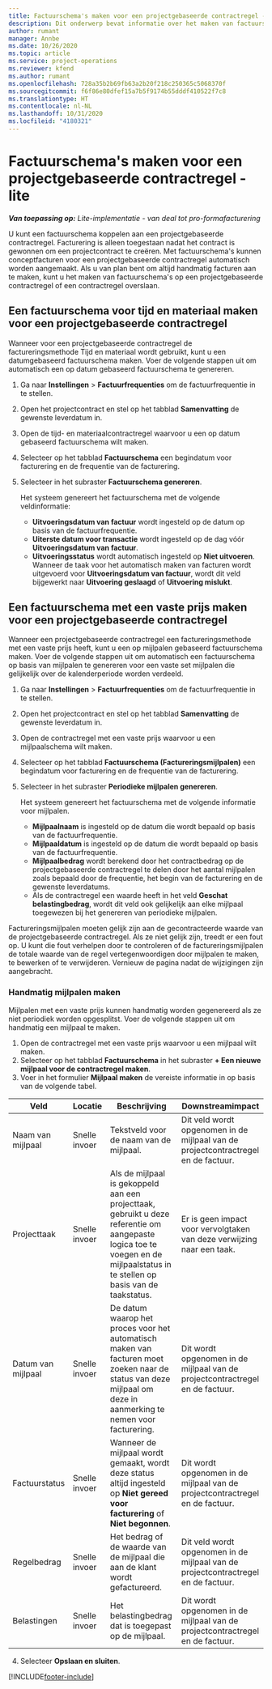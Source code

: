 ```yaml
---
title: Factuurschema's maken voor een projectgebaseerde contractregel - lite
description: Dit onderwerp bevat informatie over het maken van factuurschema's en mijlpalen.
author: rumant
manager: Annbe
ms.date: 10/26/2020
ms.topic: article
ms.service: project-operations
ms.reviewer: kfend
ms.author: rumant
ms.openlocfilehash: 728a35b2b69fb63a2b20f218c250365c5068370f
ms.sourcegitcommit: f6f86e80dfef15a7b5f9174b55dddf410522f7c8
ms.translationtype: HT
ms.contentlocale: nl-NL
ms.lasthandoff: 10/31/2020
ms.locfileid: "4180321"
---
```

# <a name="create-invoice-schedules-on-a-project-based-contract-line---lite"></a>Factuurschema's maken voor een projectgebaseerde contractregel - lite

_**Van toepassing op:** Lite-implementatie - van deal tot pro-formafacturering_

U kunt een factuurschema koppelen aan een projectgebaseerde contractregel. Facturering is alleen toegestaan nadat het contract is gewonnen om een projectcontract te creëren. Met factuurschema's kunnen conceptfacturen voor een projectgebaseerde contractregel automatisch worden aangemaakt. Als u van plan bent om altijd handmatig facturen aan te maken, kunt u het maken van factuurschema's op een projectgebaseerde contractregel of een contractregel overslaan.

## <a name="create-a-time-and-material-invoice-schedule-for-a-project-based-contract-line"></a>Een factuurschema voor tijd en materiaal maken voor een projectgebaseerde contractregel

Wanneer voor een projectgebaseerde contractregel de factureringsmethode Tijd en materiaal wordt gebruikt, kunt u een datumgebaseerd factuurschema maken. Voer de volgende stappen uit om automatisch een op datum gebaseerd factuurschema te genereren.

1. Ga naar **Instellingen** > **Factuurfrequenties** om de factuurfrequentie in te stellen.
2. Open het projectcontract en stel op het tabblad **Samenvatting** de gewenste leverdatum in.
3. Open de tijd- en materiaalcontractregel waarvoor u een op datum gebaseerd factuurschema wilt maken. 
4. Selecteer op het tabblad **Factuurschema** een begindatum voor facturering en de frequentie van de facturering. 
5. Selecteer in het subraster **Factuurschema genereren**.

    Het systeem genereert het factuurschema met de volgende veldinformatie:

    - **Uitvoeringsdatum van factuur** wordt ingesteld op de datum op basis van de factuurfrequentie.
    - **Uiterste datum voor transactie** wordt ingesteld op de dag vóór **Uitvoeringsdatum van factuur**.
    - **Uitvoeringsstatus** wordt automatisch ingesteld op **Niet uitvoeren**. Wanneer de taak voor het automatisch maken van facturen wordt uitgevoerd voor **Uitvoeringsdatum van factuur**, wordt dit veld bijgewerkt naar **Uitvoering geslaagd** of **Uitvoering mislukt**.

## <a name="create-a-fixed-price-invoice-schedule-for-a-project-based-contract-line"></a>Een factuurschema met een vaste prijs maken voor een projectgebaseerde contractregel

Wanneer een projectgebaseerde contractregel een factureringsmethode met een vaste prijs heeft, kunt u een op mijlpalen gebaseerd factuurschema maken. Voer de volgende stappen uit om automatisch een factuurschema op basis van mijlpalen te genereren voor een vaste set mijlpalen die gelijkelijk over de kalenderperiode worden verdeeld.

1. Ga naar **Instellingen** > **Factuurfrequenties** om de factuurfrequentie in te stellen.
2. Open het projectcontract en stel op het tabblad **Samenvatting** de gewenste leverdatum in.
3. Open de contractregel met een vaste prijs waarvoor u een mijlpaalschema wilt maken. 
4. Selecteer op het tabblad **Factuurschema (Factureringsmijlpalen)** een begindatum voor facturering en de frequentie van de facturering. 
5. Selecteer in het subraster **Periodieke mijlpalen genereren**.

    Het systeem genereert het factuurschema met de volgende informatie voor mijlpalen.

    - **Mijlpaalnaam** is ingesteld op de datum die wordt bepaald op basis van de factuurfrequentie.
    - **Mijlpaaldatum** is ingesteld op de datum die wordt bepaald op basis van de factuurfrequentie.
    - **Mijlpaalbedrag** wordt berekend door het contractbedrag op de projectgebaseerde contractregel te delen door het aantal mijlpalen zoals bepaald door de frequentie, het begin van de facturering en de gewenste leverdatums.
    - Als de contractregel een waarde heeft in het veld **Geschat belastingbedrag**, wordt dit veld ook gelijkelijk aan elke mijlpaal toegewezen bij het genereren van periodieke mijlpalen.

Factureringsmijlpalen moeten gelijk zijn aan de gecontracteerde waarde van de projectgebaseerde contractregel. Als ze niet gelijk zijn, treedt er een fout op. U kunt die fout verhelpen door te controleren of de factureringsmijlpalen de totale waarde van de regel vertegenwoordigen door mijlpalen te maken, te bewerken of te verwijderen. Vernieuw de pagina nadat de wijzigingen zijn aangebracht.

### <a name="manually-create-milestones"></a>Handmatig mijlpalen maken

Mijlpalen met een vaste prijs kunnen handmatig worden gegenereerd als ze niet periodiek worden opgesplitst. Voer de volgende stappen uit om handmatig een mijlpaal te maken.

1. Open de contractregel met een vaste prijs waarvoor u een mijlpaal wilt maken. 
2. Selecteer op het tabblad **Factuurschema** in het subraster **+ Een nieuwe mijlpaal voor de contractregel maken**.
3. Voer in het formulier **Mijlpaal maken** de vereiste informatie in op basis van de volgende tabel. 

| Veld | Locatie | Beschrijving | Downstreamimpact |
| --- | --- | --- | --- |
| Naam van mijlpaal | Snelle invoer | Tekstveld voor de naam van de mijlpaal. | Dit veld wordt opgenomen in de mijlpaal van de projectcontractregel en de factuur. |
| Projecttaak | Snelle invoer | Als de mijlpaal is gekoppeld aan een projecttaak, gebruikt u deze referentie om aangepaste logica toe te voegen en de mijlpaalstatus in te stellen op basis van de taakstatus. | Er is geen impact voor vervolgtaken van deze verwijzing naar een taak. |
| Datum van mijlpaal | Snelle invoer | De datum waarop het proces voor het automatisch maken van facturen moet zoeken naar de status van deze mijlpaal om deze in aanmerking te nemen voor facturering. | Dit wordt opgenomen in de mijlpaal van de projectcontractregel en de factuur. |
| Factuurstatus | Snelle invoer | Wanneer de mijlpaal wordt gemaakt, wordt deze status altijd ingesteld op **Niet gereed voor facturering** of **Niet begonnen**. | Dit wordt opgenomen in de mijlpaal van de projectcontractregel en de factuur. |
| Regelbedrag | Snelle invoer | Het bedrag of de waarde van de mijlpaal die aan de klant wordt gefactureerd. | Dit veld wordt opgenomen in de mijlpaal van de projectcontractregel en de factuur. |
| Belastingen | Snelle invoer | Het belastingbedrag dat is toegepast op de mijlpaal. | Dit wordt opgenomen in de mijlpaal van de projectcontractregel en de factuur. |

4. Selecteer **Opslaan en sluiten**.


[!INCLUDE[footer-include](../../includes/footer-banner.md)]